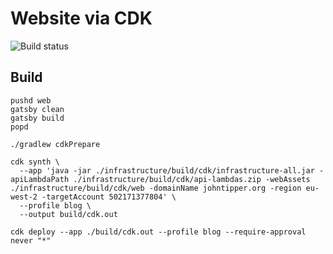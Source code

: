 # Website via CDK

![Build status](https://github.com/john-tipper/johntipper.org/workflows/build/badge.svg "GitHub Actions Build Status")

## Build

```shell script
pushd web
gatsby clean
gatsby build
popd

./gradlew cdkPrepare

cdk synth \
  --app 'java -jar ./infrastructure/build/cdk/infrastructure-all.jar -apiLambdaPath ./infrastructure/build/cdk/api-lambdas.zip -webAssets ./infrastructure/build/cdk/web -domainName johntipper.org -region eu-west-2 -targetAccount 502171377804' \
  --profile blog \
  --output build/cdk.out 

cdk deploy --app ./build/cdk.out --profile blog --require-approval never "*"

```